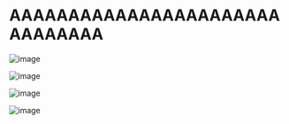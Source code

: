 # AAAAAAAAAAAAAAAAAAAAAAAAAAAAAAA

![image](https://github.com/user-attachments/assets/30354db2-9f87-4d7c-b422-d3119ab46a18)

![image](https://github.com/user-attachments/assets/4b5ce618-d029-4a48-97af-97295f5410ad)


![image](https://github.com/user-attachments/assets/1a839af9-c3c9-4881-b871-837d54e835c0)

![image](https://github.com/user-attachments/assets/6f5bcd9a-f56a-4df1-a686-ed2a5f8973b1)
